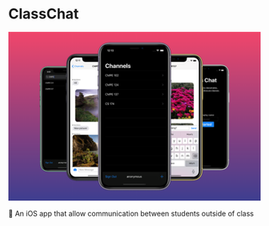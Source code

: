 # ClassChat

<img src="/images/mockup.png" width="650">

💬 An iOS app that allow communication between students outside of class
